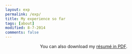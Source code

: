 ```yaml
---
layout: exp
permalink: /exp/
title: My experience so far
tags: [about]
modified: 8-7-2014
comments: false
---
```


<p style="text-align: center;">You can also download my <a href="https://drive.google.com/file/d/1d3T9ZNjfQ--5oNS3crllpv2ogAy8IbYr/view?usp=sharing" target="_blank">résumé in PDF</a>.</p>

